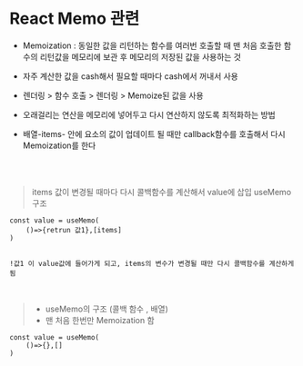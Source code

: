 # React Memo 관련
- Memoization : 동일한 값을 리턴하는 함수를 여러번 호출할 때 맨 처음 호출한 함수의 리턴값을 메모리에 보관 후 메모리의 저장된 값을 사용하는 것
- 자주 계산한 값을 cash해서 필요할 때마다 cash에서 꺼내서 사용
- 렌더링 > 함수 호출 > 렌더링 > Memoize된 값을 사용
- 오래걸리는 연산을 메모리에 넣어두고 다시 연산하지 않도록 최적화하는 방법

- 배열-items- 안에 요소의 값이 업데이트 될 때만 callback함수를 호출해서 다시 Memoization를 한다
</br> 
</br>

> items 값이 변경될 때마다 다시 콜백함수를 계산해서 value에 삽입 
> useMemo 구조
```
const value = useMemo(
    ()=>{retrun 값1},[items]
)


!값1 이 value값에 들어가게 되고, items의 변수가 변경될 때만 다시 콜백함수를 계산하게됨
```
</br> 

> - useMemo의 구조 (콜백 함수 , 배열)
> - 맨 처음 한번만 Memoization 함
```
const value = useMemo(
    ()=>{},[]
)
```

